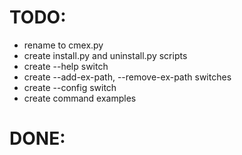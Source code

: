 # TODO:
* rename to cmex.py
* create install.py and uninstall.py scripts
* create --help switch
* create --add-ex-path, --remove-ex-path switches
* create --config switch
* create command examples

# DONE:
